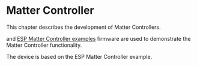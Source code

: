# Matter Controller

This chapter describes the development of Matter Controllers.

[](CHIP-Tool.md) and [ESP Matter Controller examples](ESP-Matter-Controller.md) firmware are used to demonstrate the
Matter Controller functionality.

The [](Orchestrator.md) device is based on the ESP Matter Controller example.
